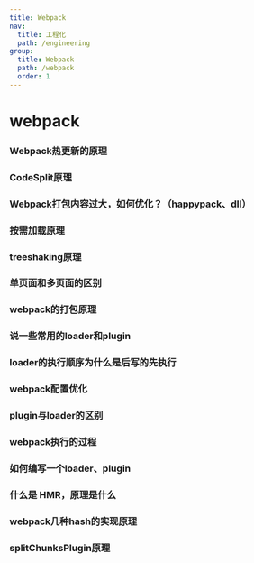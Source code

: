 ```yaml
---
title: Webpack
nav:
  title: 工程化
  path: /engineering
group:
  title: Webpack
  path: /webpack
  order: 1
---
```


# webpack

### Webpack热更新的原理

### CodeSplit原理

### Webpack打包内容过大，如何优化？（happypack、dll）

### 按需加载原理

### treeshaking原理

### 单页面和多页面的区别

### webpack的打包原理

### 说一些常用的loader和plugin

### loader的执行顺序为什么是后写的先执行

### webpack配置优化

### plugin与loader的区别

### webpack执行的过程

### 如何编写一个loader、plugin

### 什么是 HMR，原理是什么

### webpack几种hash的实现原理

### splitChunksPlugin原理